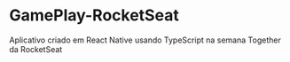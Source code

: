 # GamePlay-RocketSeat
Aplicativo criado em React Native usando TypeScript na semana Together da RocketSeat
